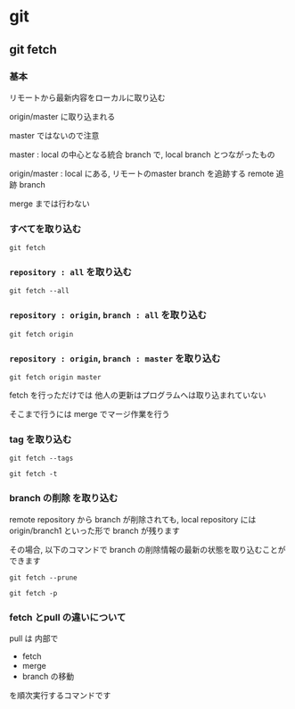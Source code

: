 
# git


## git fetch

### 基本

リモートから最新内容をローカルに取り込む

origin/master に取り込まれる

master ではないので注意


master        : local の中心となる統合 branch で, local branch とつながったもの

origin/master : local にある, リモートのmaster branch を追跡する remote 追跡 branch


merge までは行わない



### すべてを取り込む
```
git fetch
```


### `repository : all` を取り込む
```
git fetch --all
```


### `repository : origin`, `branch : all` を取り込む
```
git fetch origin
```


### `repository : origin`, `branch : master` を取り込む
```
git fetch origin master
```

fetch を行っただけでは 他人の更新はプログラムへは取り込まれていない

そこまで行うには merge でマージ作業を行う


### tag を取り込む
```
git fetch --tags
```
```
git fetch -t
```


### branch の削除 を取り込む

remote repository から branch が削除されても,
local repository には origin/branch1 といった形で branch が残ります

その場合, 以下のコマンドで branch の削除情報の最新の状態を取り込むことができます

```
git fetch --prune
```
```
git fetch -p
```


### fetch とpull の違いについて

pull は 内部で

- fetch
- merge
- branch の移動

を順次実行するコマンドです




